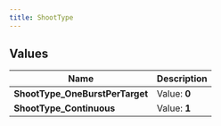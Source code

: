 ```yaml
---
title: ShootType
---
```


## Values

| Name | Description |
| ---- | ----------- |
| **ShootType\_OneBurstPerTarget** | Value: **0** |
| **ShootType\_Continuous** | Value: **1** |

